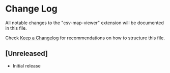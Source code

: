 # Change Log

All notable changes to the "csv-map-viewer" extension will be documented in this file.

Check [Keep a Changelog](http://keepachangelog.com/) for recommendations on how to structure this file.

## [Unreleased]

- Initial release